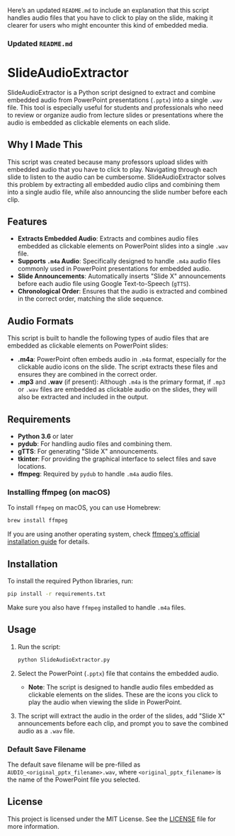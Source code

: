 Here’s an updated `README.md` to include an explanation that this script handles audio files that you have to click to play on the slide, making it clearer for users who might encounter this kind of embedded media.

### Updated `README.md`

# SlideAudioExtractor

SlideAudioExtractor is a Python script designed to extract and combine embedded audio from PowerPoint presentations (`.pptx`) into a single `.wav` file. This tool is especially useful for students and professionals who need to review or organize audio from lecture slides or presentations where the audio is embedded as clickable elements on each slide.

## Why I Made This

This script was created because many professors upload slides with embedded audio that you have to click to play. Navigating through each slide to listen to the audio can be cumbersome. SlideAudioExtractor solves this problem by extracting all embedded audio clips and combining them into a single audio file, while also announcing the slide number before each clip.

## Features

- **Extracts Embedded Audio**: Extracts and combines audio files embedded as clickable elements on PowerPoint slides into a single `.wav` file.
- **Supports `.m4a` Audio**: Specifically designed to handle `.m4a` audio files commonly used in PowerPoint presentations for embedded audio.
- **Slide Announcements**: Automatically inserts "Slide X" announcements before each audio file using Google Text-to-Speech (`gTTS`).
- **Chronological Order**: Ensures that the audio is extracted and combined in the correct order, matching the slide sequence.

## Audio Formats

This script is built to handle the following types of audio files that are embedded as clickable elements on PowerPoint slides:

- **.m4a**: PowerPoint often embeds audio in `.m4a` format, especially for the clickable audio icons on the slide. The script extracts these files and ensures they are combined in the correct order.
- **.mp3** and **.wav** (if present): Although `.m4a` is the primary format, if `.mp3` or `.wav` files are embedded as clickable audio on the slides, they will also be extracted and included in the output.

## Requirements

- **Python 3.6** or later
- **pydub**: For handling audio files and combining them.
- **gTTS**: For generating "Slide X" announcements.
- **tkinter**: For providing the graphical interface to select files and save locations.
- **ffmpeg**: Required by `pydub` to handle `.m4a` audio files.

### Installing ffmpeg (on macOS)

To install `ffmpeg` on macOS, you can use Homebrew:

```bash
brew install ffmpeg
```

If you are using another operating system, check [ffmpeg's official installation guide](https://ffmpeg.org/download.html) for details.

## Installation

To install the required Python libraries, run:

```bash
pip install -r requirements.txt
```

Make sure you also have `ffmpeg` installed to handle `.m4a` files.

## Usage

1. Run the script:

   ```bash
   python SlideAudioExtractor.py
   ```

2. Select the PowerPoint (`.pptx`) file that contains the embedded audio.

   - **Note**: The script is designed to handle audio files embedded as clickable elements on the slides. These are the icons you click to play the audio when viewing the slide in PowerPoint.

3. The script will extract the audio in the order of the slides, add "Slide X" announcements before each clip, and prompt you to save the combined audio as a `.wav` file.

### Default Save Filename

The default save filename will be pre-filled as `AUDIO_<original_pptx_filename>.wav`, where `<original_pptx_filename>` is the name of the PowerPoint file you selected.

## License

This project is licensed under the MIT License. See the [LICENSE](LICENSE) file for more information.
```
